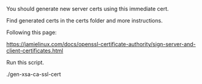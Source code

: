 You should generate new server certs using this immediate cert.

Find generated certs in the certs folder and more instructions.

Following this page:

https://jamielinux.com/docs/openssl-certificate-authority/sign-server-and-client-certificates.html

Run this script.

./gen-xsa-ca-ssl-cert

